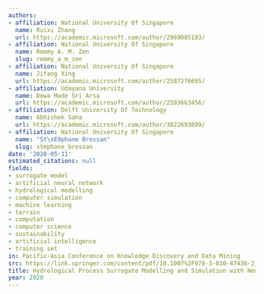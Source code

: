 ```yaml
---
authors:
- affiliation: National University Of Singapore
  name: Ruixi Zhang
  url: https://academic.microsoft.com/author/2969085193/
- affiliation: National University Of Singapore
  name: Remmy A. M. Zen
  slug: remmy_a_m_zen
- affiliation: National University Of Singapore
  name: Jifang Xing
  url: https://academic.microsoft.com/author/2587276695/
- affiliation: Udayana University
  name: Dewa Made Sri Arsa
  url: https://academic.microsoft.com/author/2593663456/
- affiliation: Delft University Of Technology
  name: Abhishek Saha
  url: https://academic.microsoft.com/author/3022693099/
- affiliation: National University Of Singapore
  name: "St\xE9phane Bressan"
  slug: stephane_bressan
date: '2020-05-11'
estimated_citations: null
fields:
- surrogate model
- artificial neural network
- hydrological modelling
- computer simulation
- machine learning
- terrain
- computation
- computer science
- sustainability
- artificial intelligence
- training set
in: Pacific-Asia Conference on Knowledge Discovery and Data Mining
src: https://link.springer.com/content/pdf/10.1007%2F978-3-030-47436-2_34.pdf
title: Hydrological Process Surrogate Modelling and Simulation with Neural Networks
year: 2020
---
```


